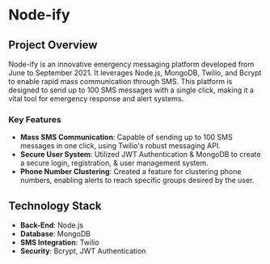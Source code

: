 # Node-ify

## Project Overview
Node-ify is an innovative emergency messaging platform developed from June to September 2021. It leverages Node.js, MongoDB, Twilio, and Bcrypt to enable rapid mass communication through SMS. This platform is designed to send up to 100 SMS messages with a single click, making it a vital tool for emergency response and alert systems.

### Key Features
- **Mass SMS Communication**: Capable of sending up to 100 SMS messages in one click, using Twilio's robust messaging API.
- **Secure User System**: Utilized JWT Authentication & MongoDB to create a secure login, registration, & user management system.
- **Phone Number Clustering**: Created a feature for clustering phone numbers, enabling alerts to reach specific groups desired by the user.

## Technology Stack
- **Back-End**: Node.js
- **Database**: MongoDB
- **SMS Integration**: Twilio
- **Security**: Bcrypt, JWT Authentication
